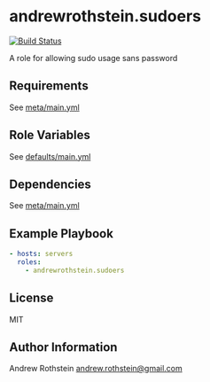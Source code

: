 andrewrothstein.sudoers
===========================
[![Build Status](https://travis-ci.org/andrewrothstein/ansible-sudoers.svg?branch=master)](https://travis-ci.org/andrewrothstein/ansible-sudoers)

A role for allowing sudo usage sans password

Requirements
------------

See [meta/main.yml](meta/main.yml)

Role Variables
--------------

See [defaults/main.yml](defaults/main.yml)

Dependencies
------------

See [meta/main.yml](meta/main.yml)

Example Playbook
----------------

```yml
- hosts: servers
  roles:
    - andrewrothstein.sudoers
```

License
-------

MIT

Author Information
------------------

Andrew Rothstein <andrew.rothstein@gmail.com>
